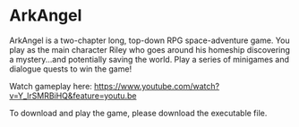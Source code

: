 # ArkAngel

ArkAngel is a two-chapter long, top-down RPG space-adventure game. You play as the main character Riley who goes around his homeship discovering a mystery...and potentially saving the world. Play a series of minigames and dialogue quests to win the game!

Watch gameplay here: https://www.youtube.com/watch?v=Y_lrSMRBiHQ&feature=youtu.be

To download and play the game, please download the executable file.
